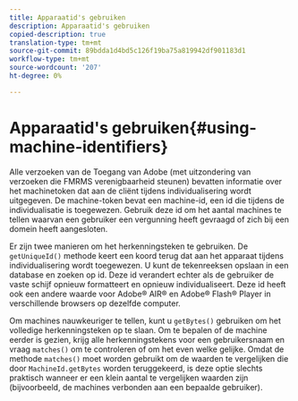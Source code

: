 ```yaml
---
title: Apparaatid's gebruiken
description: Apparaatid's gebruiken
copied-description: true
translation-type: tm+mt
source-git-commit: 89bdda1d4bd5c126f19ba75a819942df901183d1
workflow-type: tm+mt
source-wordcount: '207'
ht-degree: 0%

---
```



# Apparaatid&#39;s gebruiken{#using-machine-identifiers}

Alle verzoeken van de Toegang van Adobe (met uitzondering van verzoeken die FMRMS verenigbaarheid steunen) bevatten informatie over het machinetoken dat aan de cliënt tijdens individualisering wordt uitgegeven. De machine-token bevat een machine-id, een id die tijdens de individualisatie is toegewezen. Gebruik deze id om het aantal machines te tellen waarvan een gebruiker een vergunning heeft gevraagd of zich bij een domein heeft aangesloten.

Er zijn twee manieren om het herkenningsteken te gebruiken. De `getUniqueId()` methode keert een koord terug dat aan het apparaat tijdens individualisering wordt toegewezen. U kunt de tekenreeksen opslaan in een database en zoeken op id. Deze id verandert echter als de gebruiker de vaste schijf opnieuw formatteert en opnieuw individualiseert. Deze id heeft ook een andere waarde voor Adobe® AIR® en Adobe® Flash® Player in verschillende browsers op dezelfde computer.

Om machines nauwkeuriger te tellen, kunt u `getBytes()` gebruiken om het volledige herkenningsteken op te slaan. Om te bepalen of de machine eerder is gezien, krijg alle herkenningstekens voor een gebruikersnaam en vraag `matches()` om te controleren of om het even welke gelijke. Omdat de methode `matches()` moet worden gebruikt om de waarden te vergelijken die door `MachineId.getBytes` worden teruggekeerd, is deze optie slechts praktisch wanneer er een klein aantal te vergelijken waarden zijn (bijvoorbeeld, de machines verbonden aan een bepaalde gebruiker).
